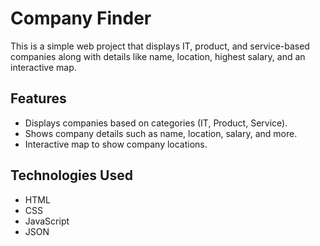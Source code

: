 # Company Finder

This is a simple web project that displays IT, product, and service-based companies along with details like name, location, highest salary, and an interactive map.

## Features
- Displays companies based on categories (IT, Product, Service).
- Shows company details such as name, location, salary, and more.
- Interactive map to show company locations.

## Technologies Used
- HTML
- CSS
- JavaScript
- JSON

